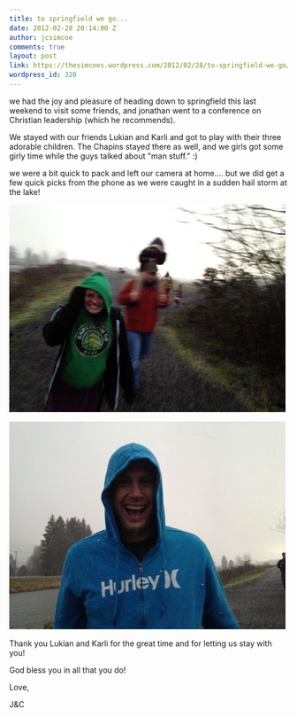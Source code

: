 ```yaml
---
title: to springfield we go...
date: 2012-02-28 20:14:00 Z
author: jcsimcoe
comments: true
layout: post
link: https://thesimcoes.wordpress.com/2012/02/28/to-springfield-we-go/
wordpress_id: 320
---
```


we had the joy and pleasure of heading down to springfield this last weekend to visit some friends, and jonathan went to a conference on Christian leadership (which he recommends).




We stayed with our friends Lukian and Karli and got to play with their three adorable children. The Chapins stayed there as well, and we girls got some girly time while the guys talked about "man stuff." :)




we were a bit quick to pack and left our camera at home…. but we did get a few quick picks from the phone as we were caught in a sudden hail storm at the lake!




![](/public/assets/tumblr_m04di10gUs1qb8l8q.jpg)




![](/public/assets/tumblr_m04disrUJT1qb8l8q.jpg)




Thank you Lukian and Karli for the great time and for letting us stay with you!




God bless you in all that you do!




Love,




J&C
